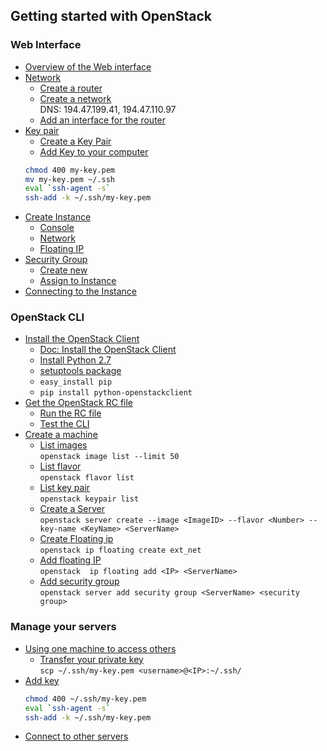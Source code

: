 ## Getting started with OpenStack
### Web Interface
* [Overview of the Web interface](https://youtu.be/gTN6iSopAvo)
* [Network](https://youtu.be/ELQKjXU4Qh0)
  * [Create a router](https://youtu.be/ELQKjXU4Qh0?t=1m15s)
  * [Create a network](https://youtu.be/ELQKjXU4Qh0?t=3m) <br />
    DNS: 194.47.199.41, 194.47.110.97
  * [Add an interface for the router](https://youtu.be/ELQKjXU4Qh0?t=6m10s)
* [Key pair](https://youtu.be/6I90SwLjuVQ)
  * [Create a Key Pair](https://youtu.be/6I90SwLjuVQ?t=32s)
  * [Add Key to your computer](https://youtu.be/6I90SwLjuVQ?t=59s)
  ```bash
  chmod 400 my-key.pem
  mv my-key.pem ~/.ssh
  eval `ssh-agent -s`
  ssh-add -k ~/.ssh/my-key.pem
    ```
* [Create Instance](https://youtu.be/gKl_QqffRbQ?t=4s)
  * [Console](https://youtu.be/gKl_QqffRbQ?t=3m30s)
  * [Network](https://youtu.be/gKl_QqffRbQ?t=14m34s)
  * [Floating IP](https://youtu.be/gKl_QqffRbQ?t=6m8s)
* [Security Group](https://youtu.be/gKl_QqffRbQ?t=7m14s)
  * [Create new](https://youtu.be/gKl_QqffRbQ?t=8m50s)
  * [Assign to Instance](https://youtu.be/gKl_QqffRbQ?t=12m45s)
* [Connecting to the Instance](https://youtu.be/gKl_QqffRbQ?t=13m5s)

### OpenStack CLI
* [Install the OpenStack Client](https://youtu.be/pELgVCeUe4k?t=4s)
  * [Doc: Install the OpenStack Client](http://docs.openstack.org/cli-reference/common/cli_install_openstack_command_line_clients.html)
  * [Install Python 2.7](https://www.python.org/downloads/)
  * [setuptools package](https://pypi.python.org/pypi/setuptools)
  * `easy_install pip`
  * `pip install python-openstackclient`
* [Get the OpenStack RC file](https://youtu.be/pELgVCeUe4k?t=2m40s)
  * [Run the RC file](https://youtu.be/pELgVCeUe4k?t=4m16s)
  * [Test the CLI](https://youtu.be/pELgVCeUe4k?t=5m46s)
* [Create a machine](https://youtu.be/KYyxxzS16QM?t=10s)
  * [List images](https://youtu.be/KYyxxzS16QM?t=39s) <br /> `openstack image list --limit 50`
  * [List flavor](https://youtu.be/KYyxxzS16QM?t=2m17s)  <br />`openstack flavor list`
  * [List key pair](https://youtu.be/KYyxxzS16QM?t=2m51s)  <br /> `openstack keypair list`
  * [Create a Server](https://youtu.be/KYyxxzS16QM?t=3m13s)  <br /> `openstack server create --image <ImageID> --flavor <Number> --key-name <KeyName> <ServerName>`
  * [Create Floating ip](https://youtu.be/KYyxxzS16QM?t=7m50s)  <br /> `openstack ip floating create ext_net`
  * [Add floating IP](https://youtu.be/KYyxxzS16QM?t=9m10s)  <br /> `openstack  ip floating add <IP> <ServerName>`
  * [Add security group](https://youtu.be/KYyxxzS16QM?t=10m36s)  <br /> `openstack server add security group <ServerName> <security group>`

### Manage your servers
* [Using one machine to access others](https://youtu.be/FOlwmWzSb3Q?t=4s)
  * [Transfer your private key](https://youtu.be/FOlwmWzSb3Q?t=1m10s) <br /> `scp ~/.ssh/my-key.pem <username>@<IP>:~/.ssh/`
* [Add key](https://youtu.be/FOlwmWzSb3Q?t=2m47s)
  ```bash
  chmod 400 ~/.ssh/my-key.pem
  eval `ssh-agent -s`
  ssh-add -k ~/.ssh/my-key.pem
  ```
* [Connect to other servers](https://youtu.be/FOlwmWzSb3Q?t=4m20s)
